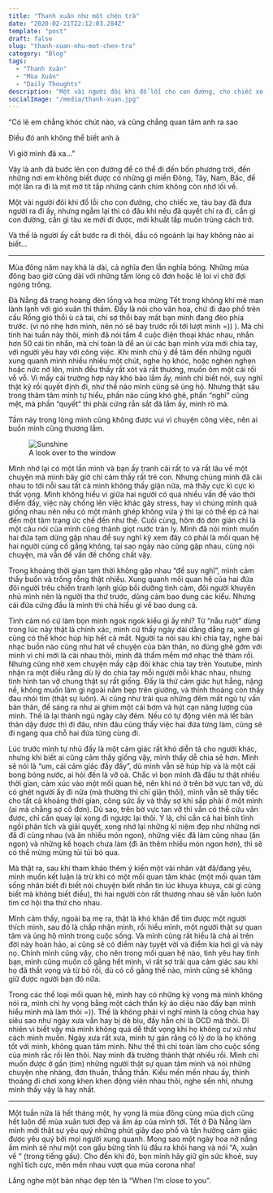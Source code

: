 ```yaml
---
title: "Thanh xuân như một chén trà"
date: "2020-02-21T22:12:03.284Z"
template: "post"
draft: false
slug: "thanh-xuan-nhu-mot-chen-tra"
category: "Blog"
tags:
  - "Thanh Xuân"
  - "Mùa Xuân"
  - "Daily Thoughts"
description: "Một vài người đôi khi đổ lỗi cho con đường, cho chiếc xe, tàu bay đã đưa người ra đi ấy, nhưng ngẫm lại thì có đâu khi nếu đã quyết chí ra đi, cần gì con đường, cần gì tàu xe mới đi được, mới khuất lấp muôn trùng cách trở"
socialImage: "/media/thanh-xuan.jpg"
---
```


“Có lẽ em chẳng khóc chút nào, và cũng chẳng quan tâm anh ra sao

Điều đó anh không thể biết anh à

Vì giờ mình đã xa…”

Vậy là anh đã bước lên con đường để có thể đi đến bốn phương trời, đến những nơi em không biết được có những gì miền Đông, Tây, Nam, Bắc, để một lần ra đi là mịt mờ tít tắp những cánh chim không còn nhớ lối về.

Một vài người đôi khi đổ lỗi cho con đường, cho chiếc xe, tàu bay đã đưa người ra đi ấy, nhưng ngẫm lại thì có đâu khi nếu đã quyết chí ra đi, cần gì con đường, cần gì tàu xe mới đi được, mới khuất lấp muôn trùng cách trở.

Và thế là người ấy cất bước ra đi thôi, đầu có ngoảnh lại hay không nào ai biết…

***

Mùa đông năm nay khá là dài, cả nghĩa đen lẫn nghĩa bóng. Những mùa đông bao giờ cũng dài với những tấm lòng cô đơn hoặc lẻ loi vì chờ đợi ngóng trông.

Đà Nẵng đã trang hoàng đèn lồng và hoa mừng Tết trong không khí mê man lành lạnh với gió xuân thì thầm. Đấy là nói cho văn hoa, chứ đi dạo phố trên cầu Rồng gió thổi ù cả tai, chỉ sợ thổi bay mất bạn mình đang đèo phía trước. (vì nó nhẹ hơn mình, nên nó sẽ bay trước rồi tới lượt mình =)) ). Mà chỉ tính hai tuần này thôi, mình đã nói tầm 4 cuộc điện thoại khác nhau, nhắn hơn 50 cái tin nhắn, mà chỉ toàn là để an ủi các bạn mình vừa mới chia tay, với người yêu hay với công việc. Khi mình chú ý để tâm đến những người xung quanh mình nhiều nhiều một chút, nghe họ khóc, hoặc nghèn nghẹn hoặc nức nở lên, mình đều thấy rất xót và rất thương, muốn ôm một cái rồi vỗ vỗ. Vì mấy cái trường hợp này khó bảo lắm ấy, mình chỉ biết nói, suy nghĩ thật kỹ rồi quyết định đi, như thế nào mình cũng sẽ ủng hộ. Nhưng thật sâu trong thâm tâm mình tự hiểu, phần nào cũng khó ghê, phần “nghĩ” cũng mệt, mà phần “quyết” thì phải cứng rắn sắt đá lắm ấy, mình rõ mà.

Tầm này trong lòng mình cũng không được vui vì chuyện công việc, nên ai buồn mình cũng thương lắm.

<figure class="float-right" style="width: 240px">
	<img src="/media/sunshine.jpg" alt="Sunshine">
	<figcaption>A look over to the window </figcaption>
</figure>

Mình nhớ lại có một lần mình và bạn ấy tranh cãi rất to và rất lâu về một chuyện mà mình bây giờ chỉ cảm thấy rất trẻ con. Nhưng chúng mình đã cãi nhau to tới nỗi sau tất cả mình không thấy giận nữa, mà thấy cực kì cực kì thất vọng. Mình không hiểu vì giữa hai người có quá nhiều vấn đề vào thời điểm đấy, việc này chồng lên việc khác gây stress, hay vì chúng mình quá giống nhau nên nếu có một mảnh ghép không vừa ý thì lại có thể ép cả hai đến một tâm trạng ức chế đến như thế. Cuối cùng, hôm đó đơn giản chỉ là một câu nói của mình cũng thành giọt nước tràn ly. Mình đã nói mình muốn hai đứa tạm dừng gặp nhau để suy nghĩ kỹ xem đây có phải là mối quan hệ hai người cùng cố gắng không, tại sao ngày nào cũng gặp nhau, cũng nói chuyện, mà vẫn để vấn đề chồng chất vậy.

Trong khoảng thời gian tạm thời không gặp nhau “để suy nghĩ”, mình cảm thấy buồn và trống rỗng thật nhiều. Xung quanh mối quan hệ của hai đứa đôi người trêu chiến tranh lạnh giúp bồi dưỡng tình cảm, đôi người khuyên nhủ mình nên là người tha thứ trước, dũng cảm bao dung các kiểu. Nhưng cái đứa cứng đầu là mình thì chả hiểu gì về bao dung cả.

Tình cảm nó cứ làm bọn mình ngok ngok kiểu gì ấy nhỉ? Từ “nẫu ruột” dùng trong lúc này thật là chính xác, mình cứ thấy ngày dài dằng dẵng ra, xem gì cũng có thể khóc húp híp hết cả mắt. Người ta nói sau khi chia tay, nghe bài nhạc buồn nào cũng như hát về chuyện của bản thân, nó đúng ghê gớm với mình vì chỉ mới là cãi nhau thôi, mình đã thấm mềm mớ nhạc thê thảm rồi. Nhưng cũng nhờ xem chuyện mấy cặp đôi khác chia tay trên Youtube, mình nhận ra một điều rằng dù lý do chia tay mỗi người mỗi khác nhau, nhưng tình hình tan vỡ chung thật sự rất giống. Đấy là thứ cảm giác hụt hẫng, nặng nề, không muốn làm gì ngoài nằm bẹp trên giường, và thỉnh thoảng còn thấy đau nhói tim (thật sự luôn). Ai cũng như trải qua những đêm mất ngủ tự vấn bản thân, để sáng ra như ai ghim một cái bơm và hút cạn năng lượng của mình. Thế là lại thành ngủ ngày cày đêm. Nếu có tự động viên mà lết bản thân dậy được thì đi đâu, nhìn đâu cũng thấy việc hai đứa từng làm, cũng sẽ đi ngang qua chỗ hai đứa từng cùng đi.

Lúc trước mình tự nhủ đấy là một cảm giác rất khó diễn tả cho người khác, nhưng khi biết ai cũng cảm thấy giống vậy, mình thấy dễ chia sẻ hơn. Mình sẽ nói là “um, cái cảm giác đấy đấy”, dù mình vẫn sẽ húp híp và là một cái bong bóng nước, ai hỏi đến là vỡ oà. Chắc vì bọn mình đã đầu tư thật nhiều thời gian, cảm xúc vào một mối quan hệ, nên khi nó ở trên bờ vực tan vỡ, dù có ghét người ấy đi nữa (mà thường thì chỉ giận thôi), mình vẫn sẽ thấy tiếc cho tất cả khoảng thời gian, công sức ấy và thấy sợ khi sắp phải ở một mình (ai mà chẳng sợ cô đơn). Dù sao, trên bờ vực tan vỡ thì vẫn có thể cứu vãn được, chỉ cần quay lại xong đi ngược lại thôi. Ý là, chỉ cần cả hai bình tĩnh ngồi phân tích và giải quyết, xong nhớ lại những kỉ niệm đẹp như những nơi đã đi cùng nhau (và ăn nhiều món ngon), những việc đã làm cũng nhau (ăn ngon) và những kế hoạch chưa làm (đi ăn thêm nhiều món ngon hơn), thì sẽ có thể mừng mừng tủi tủi bỏ qua.

Mà thật ra, sau khi tham khảo thêm ý kiến một vài nhân vật đã/đang yêu, mình muốn kết luận là trừ khi có một mối quan tâm khác (một mối quan tâm sống nhăn biết đi biết nói chuyện biết nhắn tin lúc khuya khuya, cái gì cũng biết mà không biết điều), thì hai người còn rất thương nhau sẽ vẫn luôn luôn tìm cơ hội tha thứ cho nhau.

Mình cảm thấy, ngoài ba mẹ ra, thật là khó khăn để tìm được một người thích mình, sau đó là chấp nhận mình, rồi hiểu mình, một người thật sự quan tâm và ủng hộ mình trong cuộc sống. Và mình cũng rất hiểu là chả ai trên đời này hoàn hảo, ai cũng sẽ có điểm này tuyệt vời và điểm kia hơi gì và này nọ. Chính mình cũng vậy, cho nên trong mối quan hệ nào, tình yêu hay tình bạn, mình cũng muốn cố gắng hết mình, vì rất sợ trải qua cảm giác sau khi họ đã thất vọng và từ bỏ rồi, dù có cố gắng thế nào, mình cũng sẽ không giữ được người bạn đó nữa.

Trong các thể loại mối quan hệ, mình hay có những kỳ vọng mà mình không nói ra, mình chỉ hy vọng bằng một cách thần kỳ ảo diệu nào đấy bạn mình hiểu mình mà làm thôi =)). Thề là không phải vì nghĩ mình là công chúa hay siêu sao như ngày xưa vẫn hay bị dè bỉu, đấy hẳn chỉ là OCD mà thôi. Dĩ nhiên vì biết vậy mà mình không quá dễ thất vọng khi họ không cư xử như cách mình muốn. Ngày xưa rất xưa, mình tự gán rằng có lý do là họ không tốt với mình, không quan tâm mình. Như thế thì chỉ toàn làm cho cuộc sống của mình rắc rối lên thôi. Nay mình đã trưởng thành thật nhiều rồi. Mình chỉ muốn được ở gần (tim) những người thật sự quan tâm mình và nói những chuyện nhẹ nhàng, đơn thuần, thẳng thắn. Kiểu mến mến nhau ấy, thỉnh thoảng đi chơi xong khen khen động viên nhau thôi, nghe sến nhỉ, nhưng mình thấy vậy là hay nhất.


***

Một tuần nữa là hết tháng một, hy vọng là mùa đông cùng mùa dịch cũng hết luôn để mùa xuân tươi đẹp và ấm áp của mình tới. Tết ở Đà Nẵng làm mình mới thật sự yêu quý những phút giây dạo phố và tận hưởng cảm giác được yêu quý bởi mọi người xung quanh. Mong sao một ngày hoa nở nắng ấm mình sẽ như một con gấu bừng tỉnh lú đầu ra khỏi hang và nói “A, xuân về ” (trong tiếng gấu). Cho đến khi đó, bọn mình hãy giữ gìn sức khoẻ, suy nghĩ tích cực, mên mến nhau vượt qua mùa corona nha!

Lắng nghe một bản nhạc đẹp tên là “When I’m close to you”.
